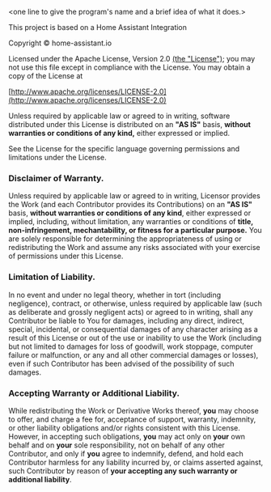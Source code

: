 <one line to give the program's name and a brief idea of what it does.>

This project is based on a Home Assistant Integration

Copyright &copy; home-assistant.io

Licensed under the Apache License, Version 2.0 [(the "License")](APACHE_LICENSE_EN.md);
you may not use this file except in compliance with the License.
You may obtain a copy of the License at

[http://www.apache.org/licenses/LICENSE-2.0](http://www.apache.org/licenses/LICENSE-2.0)

Unless required by applicable law or agreed to in writing, software
distributed under this License is distributed on an **"AS IS"** basis,
**without warranties or conditions of any kind,** either expressed or implied.
   
See the License for the specific language governing permissions and
limitations under the License.

### Disclaimer of Warranty. 
Unless required by applicable law or agreed to in writing, Licensor provides the Work (and each Contributor provides its Contributions) on an **"AS IS"** basis, **without warranties or conditions of any kind**, either expressed or implied, including, without limitation, any warranties or conditions of **title, non-infringement, mechantability, or fitness for a particular purpose.** You are solely responsible for determining the appropriateness of using or redistributing the Work and assume any risks associated with your exercise of permissions under this License.

### Limitation of Liability. 
In no event and under no legal theory, whether in tort (including negligence), contract, or otherwise, unless required by applicable law (such as deliberate and grossly negligent acts) or agreed to in writing, shall any Contributor be liable to You for damages, including any direct, indirect, special, incidental, or consequential damages of any character arising as a result of this License or out of the use or inability to use the Work (including but not limited to damages for loss of goodwill, work stoppage, computer failure or malfunction, or any and all other commercial damages or losses), even if such Contributor has been advised of the possibility of such damages.

### Accepting Warranty or Additional Liability. 
While redistributing the Work or Derivative Works thereof, **you** may choose to offer, and charge a fee for, acceptance of support, warranty, indemnity, or other liability obligations and/or rights consistent with this License. However, in accepting such obligations, **you** may act only on **your** own behalf and on **your** sole responsibility, not on behalf of any other Contributor, and only if **you** agree to indemnify, defend, and hold each Contributor harmless for any liability incurred by, or claims asserted against, such Contributor by reason of **your accepting any such warranty or additional liability**.

